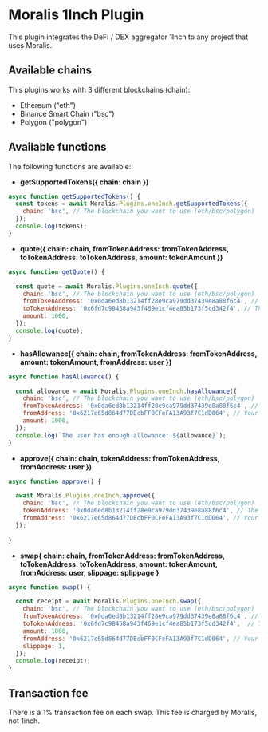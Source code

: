 # Moralis 1Inch Plugin

This plugin integrates the DeFi / DEX aggregator 1Inch to any project that uses Moralis.

## Available chains

This plugins works with 3 different blockchains (chain):

- Ethereum ("eth")
- Binance Smart Chain ("bsc")
- Polygon ("polygon")

## Available functions

The following functions are available:


- **getSupportedTokens({ chain: chain })**

```js
async function getSupportedTokens() {
  const tokens = await Moralis.Plugins.oneInch.getSupportedTokens({
    chain: 'bsc', // The blockchain you want to use (eth/bsc/polygon)
  });
  console.log(tokens);
}
```

- **quote({
  chain: chain,
  fromTokenAddress: fromTokenAddress,
  toTokenAddress: toTokenAddress,
  amount: tokenAmount
  })**

```js
async function getQuote() {

  const quote = await Moralis.Plugins.oneInch.quote({
    chain: 'bsc', // The blockchain you want to use (eth/bsc/polygon)
    fromTokenAddress: '0x0da6ed8b13214ff28e9ca979dd37439e8a88f6c4', // The token you want to swap
    toTokenAddress: '0x6fd7c98458a943f469e1cf4ea85b173f5cd342f4', // The token you want to receive
    amount: 1000,
  });
  console.log(quote);
}
```

- **hasAllowance({
  chain: chain,
  fromTokenAddress: fromTokenAddress,
  amount: tokenAmount,
  fromAddress: user
  })**

```js
async function hasAllowance() {

  const allowance = await Moralis.Plugins.oneInch.hasAllowance({
    chain: 'bsc', // The blockchain you want to use (eth/bsc/polygon)
    fromTokenAddress: '0x0da6ed8b13214ff28e9ca979dd37439e8a88f6c4', // The token you want to swap
    fromAddress: '0x6217e65d864d77DEcbFF0CFeFA13A93f7C1dD064', // Your wallet address
    amount: 1000,
  });
  console.log(`The user has enough allowance: ${allowance}`);
}
```

- **approve({
  chain: chain,
  tokenAddress: fromTokenAddress,
  fromAddress: user
  })**

```js
async function approve() {

  await Moralis.Plugins.oneInch.approve({
    chain: 'bsc', // The blockchain you want to use (eth/bsc/polygon)
    tokenAddress: '0x0da6ed8b13214ff28e9ca979dd37439e8a88f6c4', // The token you want to swap
    fromAddress: '0x6217e65d864d77DEcbFF0CFeFA13A93f7C1dD064', // Your wallet address
  });
  
}
```

- **swap{
  chain: chain,
  fromTokenAddress: fromTokenAddress,
  toTokenAddress: toTokenAddress,
  amount: tokenAmount,
  fromAddress: user,
  slippage: splippage
  }**

```js
async function swap() {

  const receipt = await Moralis.Plugins.oneInch.swap({
    chain: 'bsc', // The blockchain you want to use (eth/bsc/polygon)
    fromTokenAddress: '0x0da6ed8b13214ff28e9ca979dd37439e8a88f6c4', // The token you want to swap
    toTokenAddress: '0x6fd7c98458a943f469e1cf4ea85b173f5cd342f4',  // The token you want to receive
    amount: 1000,
    fromAddress: '0x6217e65d864d77DEcbFF0CFeFA13A93f7C1dD064', // Your wallet address
    slippage: 1,
  });
  console.log(receipt);
}
```

## Transaction fee

There is a 1% transaction fee on each swap. This fee is charged by Moralis, not 1inch.
